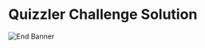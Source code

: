 


# Quizzler Challenge Solution


![End Banner](https://github.com/londonappbrewery/Images/blob/master/readme-end-banner.png)
